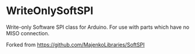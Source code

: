 WriteOnlySoftSPI
=======

Write-only Software SPI class for Arduino.  For use with parts which have no MISO connection.

Forked from https://github.com/MajenkoLibraries/SoftSPI
